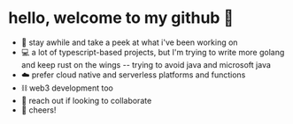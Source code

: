 # hello, welcome to my github 🌊
- 🌴 stay awhile and take a peek at what i've been working on
- 💻 a lot of typescript-based projects, but I'm trying to write more golang and keep rust on the wings -- trying to avoid java and microsoft java
- ☁️ prefer cloud native and serverless platforms and functions
- ⛓️ web3 development too
- 🤝 reach out if looking to collaborate
- 🍻 cheers!
